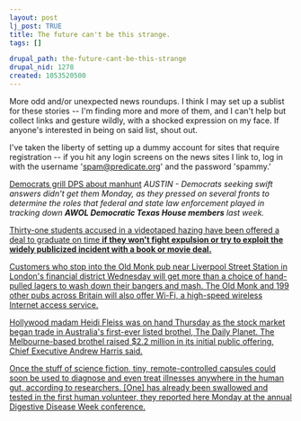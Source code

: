 ```yaml
--- 
layout: post
lj_post: TRUE
title: The future can't be this strange.
tags: []

drupal_path: the-future-cant-be-this-strange
drupal_nid: 1278
created: 1053520500
---
```

More odd and/or unexpected news roundups. I think I may set up a sublist for these stories -- I'm finding more and more of them, and I can't help but collect links and gesture wildly, with a shocked expression on my face. If anyone's interested in being on said list, shout out.

I've taken the liberty of setting up a dummy account for sites that require registration -- if you hit any login screens on the news sites I link to, log in with the username 'spam@predicate.org' and the password 'spammy.'

<a href="http://www.dallasnews.com/sharedcontent/dallas/politics/state/stories/052103dntexdps.2482e.html">Democrats grill DPS about manhunt</a>
<i>AUSTIN - Democrats seeking swift answers didn't get them Monday, as they pressed on several fronts to determine the roles that federal and state law enforcement played in tracking down <b>AWOL Democratic Texas House members</b> last week.</i>

<!--break--><a href="http://www.cnn.com/2003/EDUCATION/05/20/highschool.hazing.ap/index.html" target="_blank">Thirty-one students accused in a videotaped hazing have been offered a deal to graduate on time <b>if they won't fight expulsion or try to exploit the widely publicized incident with a book or movie deal.</b></a>

<a href="http://www.iht.com/articles/96992.html" target="_blank">Customers who stop into the Old Monk pub near Liverpool Street Station in London's financial district Wednesday will get more than a choice of hand-pulled lagers to wash down their bangers and mash. The Old Monk and 199 other pubs across Britain will also offer Wi-Fi, a high-speed wireless Internet access service.</a>

<a href="http://abclocal.go.com/wls/news/strange/050203_sn_brothel.html" target="_blank">Hollywood madam Heidi Fleiss was on hand Thursday as the stock market began trade in Australia's first-ever listed brothel, The Daily Planet. The Melbourne-based brothel raised $2.2 million in its initial public offering, Chief Executive Andrew Harris said.</a>

<a href="http://story.news.yahoo.com/news?tmpl=story&cid=594&ncid=594&e=2&u=/nm/20030520/hl_nm/voyage_gut_dc" target="_blank">Once the stuff of science fiction, tiny, remote-controlled capsules could soon be used to diagnose and even treat illnesses anywhere in the human gut, according to researchers. [One] has already been swallowed and tested in the first human volunteer, they reported here Monday at the annual Digestive Disease Week conference.</a>
